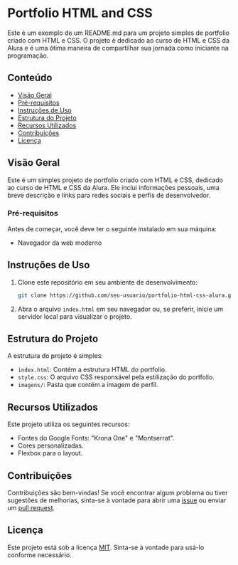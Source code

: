 # Portfolio HTML and CSS

Este é um exemplo de um README.md para um projeto simples de portfolio criado com HTML e CSS. O projeto é dedicado ao curso de HTML e CSS da Alura e é uma ótima maneira de compartilhar sua jornada como iniciante na programação.

## Conteúdo

- [Visão Geral](#visão-geral)
- [Pré-requisitos](#pré-requisitos)
- [Instruções de Uso](#instruções-de-uso)
- [Estrutura do Projeto](#estrutura-do-projeto)
- [Recursos Utilizados](#recursos-utilizados)
- [Contribuições](#contribuições)
- [Licença](#licença)

## Visão Geral

Este é um simples projeto de portfolio criado com HTML e CSS, dedicado ao curso de HTML e CSS da Alura. Ele inclui informações pessoais, uma breve descrição e links para redes sociais e perfis de desenvolvedor.

### Pré-requisitos

Antes de começar, você deve ter o seguinte instalado em sua máquina:

- Navegador da web moderno

## Instruções de Uso

1. Clone este repositório em seu ambiente de desenvolvimento:

   ```bash
   git clone https://github.com/seu-usuario/portfolio-html-css-alura.git
   ```

2. Abra o arquivo `index.html` em seu navegador ou, se preferir, inicie um servidor local para visualizar o projeto.

## Estrutura do Projeto

A estrutura do projeto é simples:

- `index.html`: Contém a estrutura HTML do portfolio.
- `style.css`: O arquivo CSS responsável pela estilização do portfolio.
- `imagens/`: Pasta que contém a imagem de perfil.

## Recursos Utilizados

Este projeto utiliza os seguintes recursos:

- Fontes do Google Fonts: "Krona One" e "Montserrat".
- Cores personalizadas.
- Flexbox para o layout.

## Contribuições

Contribuições são bem-vindas! Se você encontrar algum problema ou tiver sugestões de melhorias, sinta-se à vontade para abrir uma [issue](https://github.com/seu-usuario/portfolio-html-css-alura/issues) ou enviar um [pull request](https://github.com/seu-usuario/portfolio-html-css-alura/pulls).

## Licença

Este projeto está sob a licença [MIT](LICENSE). Sinta-se à vontade para usá-lo conforme necessário.
